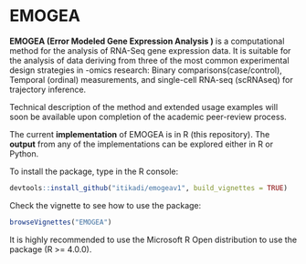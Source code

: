# EMOGEA
**EMOGEA (Error Modeled Gene Expression Analysis )** is a computational method for the analysis of RNA-Seq gene expression data. It is suitable for the analysis of data 
deriving from three of the most common experimental design strategies in -omics research: Binary comparisons(case/control), Temporal (ordinal) measurements, and single-cell
RNA-seq (scRNAseq) for trajectory inference.

Technical description of the method and extended usage examples will soon be available upon completion of the academic peer-review process.

The current **implementation** of EMOGEA is in R (this repository).
The **output** from any of the implementations can be explored either in R or Python.

To install the package, type in the R console: 
```R
devtools::install_github("itikadi/emogeav1", build_vignettes = TRUE)
```

Check the vignette to see how to use the package:
```R
browseVignettes("EMOGEA")
```

It is highly recommended to use the Microsoft R Open distribution to use the package (R >= 4.0.0).
